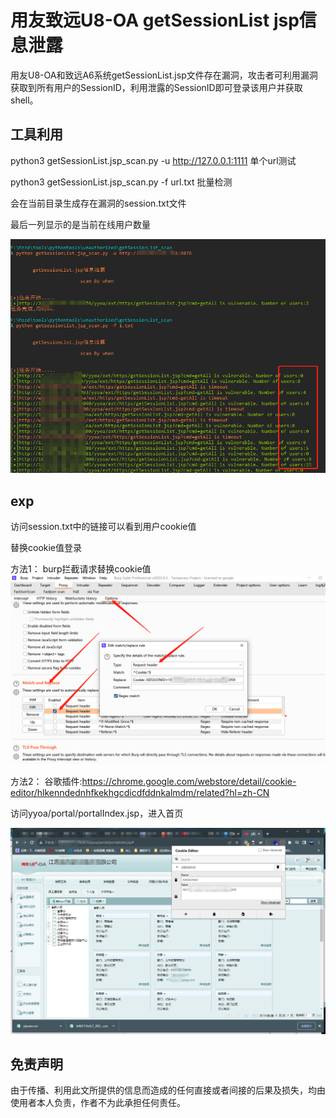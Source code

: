 # 用友致远U8-OA getSessionList jsp信息泄露

用友U8-OA和致远A6系统getSessionList.jsp文件存在漏洞，攻击者可利用漏洞获取到所有用户的SessionID，利用泄露的SessionID即可登录该用户并获取shell。

## 工具利用

python3 getSessionList.jsp_scan.py -u http://127.0.0.1:1111 单个url测试

python3 getSessionList.jsp_scan.py -f url.txt 批量检测

会在当前目录生成存在漏洞的session.txt文件

最后一列显示的是当前在线用户数量

![](./poc.jpg)

## exp
访问session.txt中的链接可以看到用户cookie值

替换cookie值登录

方法1：
burp拦截请求替换cookie值
![](./cookie.jpg)

方法2：
谷歌插件:https://chrome.google.com/webstore/detail/cookie-editor/hlkenndednhfkekhgcdicdfddnkalmdm/related?hl=zh-CN

访问yyoa/portal/portalIndex.jsp，进入首页

![](./cookie2.jpg)

## 免责声明

由于传播、利用此文所提供的信息而造成的任何直接或者间接的后果及损失，均由使用者本人负责，作者不为此承担任何责任。
